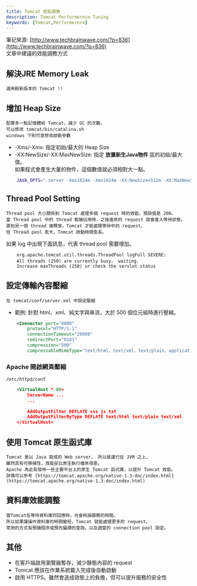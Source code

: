 ```yaml
---
title: Tomcat 效能調教
description: Tomcat Performernce Tuning
keywords: [Tomcat,Performernce]
---
```


筆記來源: [http://www.techbrainwave.com/?p=836](http://www.techbrainwave.com/?p=836)  
文章中建議的效能調教方式

## 解決JRE Memory Leak
    選用較新版本的 Tomcat !!


## 增加 Heap Size
    配置多一點記憶體給 Tomcat，減少 GC 的次數。  
    可以修改 tomcat/bin/catalina.sh  
    windows 下則可意修改啟動參數

* -Xms/-Xmx: 指定初始/最大的 Heap Size
* -XX:NewSize/-XX:MaxNewSize: 指定 __放置新生Java物件__ 區的初始/最大值。  
如果程式會產生大量的物件，這個數值就必須相對大一點。
    
```bash
    JAVA_OPTS="-server -Xms1024m -Xmx1024m -XX:NewSize=512m -XX:MaxNewSize=512m -XX:PermSize=512m -XX:MaxPermSize=512m"
```

## Thread Pool Setting
    Thread pool 大小關係到 Tomcat 處理多個 request 時的效能，預設值是 200。   
    當 Thread pool 中的 thread 都被佔用時，之後進來的 request 就會進入等待狀態，  
    直到另一個 thread 被釋放，Tomcat 才能處理等待中的 request。  
    但 Thread pool 愈大，Tomcat 啟動時間愈長。  

如果 log 中出現下面訊息，代表 thread pool 需要增加。

```
    org.apache.tomcat.util.threads.ThreadPool logFull SEVERE: 
    All threads (250) are currently busy， waiting. 
    Increase maxThreads (250) or check the servlet status
```


## 設定傳輸內容壓縮
    在 tomcat/conf/server.xml 中設定壓縮

* 範例: 針對 html、xml、純文字與串流，大於 500 個位元組時進行壓縮。
    
```xml
    <Connector port="8080" 
        protocol="HTTP/1.1"
        connectionTimeout="20000"
        redirectPort="8181" 
        compression="500"
        compressableMimeType="text/html，text/xml，text/plain，application/octet-stream" />
```

### Apache 開啟網頁壓縮
    /etc/httpd/conf 
    
```xml
    <VirtualHost *:80>
        ServerName ...
        ...
         
        AddOutputFilter DEFLATE css js txt
        AddOutputFilterByType DEFLATE text/html text/plain text/xml
    </VirtualHost>
```

## 使用 Tomcat 原生函式庫
    Tomcat 是以 Java 寫成的 Web server， 所以是運行在 JVM 之上，  
    雖然具有可移植性，效能卻比原生執行檔來得差。  
    Apache 為此有發佈一些主要平台上的原生 Tomcat 函式庫，以提升 Tomcat 效能。  
    詳情可以參考 [https://tomcat.apache.org/native-1.3-doc/index.html](https://tomcat.apache.org/native-1.3-doc/index.html)
    
##  資料庫效能調整
    當Tomcat在等待資料庫的回應時，也會耗損服務的時間。  
    所以如果讓操作資料庫的時間變短，Tomcat 就能處理更多的 request。  
    常用的方式有預儲程序或預先編譯的查詢，以及適當的 connection pool 設定。  
    
    
## 其他
* 在客戶端啟用瀏覽器暫存，減少靜態內容的 request
* Tomcat 應該在作業系統載入完成後自動啟動
* 啟用 HTTPS。雖然會造成效態上的負擔，但可以提升服務的安全性    